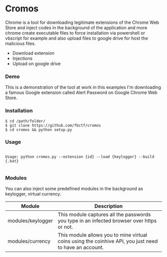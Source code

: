 # Cromos 

Chrome is a tool for downloading legitimate extensions of the Chrome Web Store and inject codes in the background of the application and more chrome create executable files to force installation via powershell or vbscript for example and also upload files to google drive for host the malicious files.

  - Download extension
  - Injections
  - Upload on google drive
  

  
  ### Demo
  This is a demonstration of the tool at work in this examples I'm downloading a famous Google extension called Alert Password on Google Chrome Web Store.
  
  ### Installation
  
```
$ cd /path/folder/
$ git clone https://github.com/fbctf/cromos
$ cd cromos && python setup.py
```
 ### Usage
 ```
 
Usage: python cromos.py --extension {id} --load {keylogger} --build {.bat}
  
 ```
 
### Modules
You can also inject some predefined modules in the background as keylogger, virtual currency.

Module | Description
--------|------------
modules/keylogger | This module captures all the passwords you type in an infected browser over https or not.
modules/currency | This module allows you to mine virtual coins using the coinhive API, you just need to have an account.
